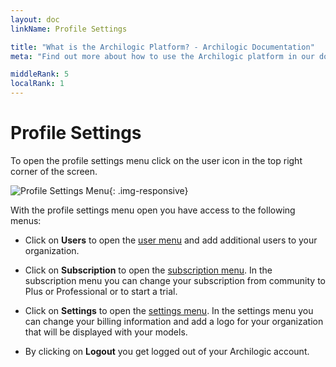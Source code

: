 ```yaml
---
layout: doc
linkName: Profile Settings

title: "What is the Archilogic Platform? - Archilogic Documentation"
meta: "Find out more about how to use the Archilogic platform in our documentation."

middleRank: 5
localRank: 1
---
```


# Profile Settings

To open the profile settings menu click on the user icon in the top right corner of the screen.

![Profile Settings Menu]({{site.baseurl}}/assets/images/Platform-Settings-Menu.jpg){: .img-responsive}

With the profile settings menu open you have access to the following menus:

* Click on **Users** to open the [user menu](users.html) and add additional users to your organization.

* Click on **Subscription** to open the [subscription menu](subscription.html). In the subscription menu you can change your subscription from community to Plus or Professional or to start a trial.

* Click on **Settings** to open the [settings menu](settings.html). In the settings menu you can change your billing information and add a logo for your organization that will be displayed with your models.

* By clicking on **Logout** you get logged out of your Archilogic account.
